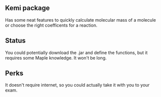 ## Kemi package
Has some neat features to quickly calculate molecular mass of a molecule or choose the right coefficents for a reaction.

## Status
You could potentially download the .jar and define the functions, but it requires some Maple knowledge. 
It won't be long.

## Perks
It doesn't require internet, so you could actually take it with you to your exam.